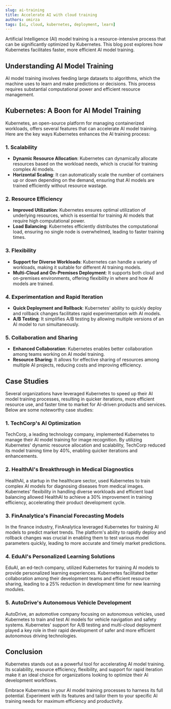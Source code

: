 ```yaml
---
slug: ai-training
title: Accelerate AI with cloud training
authors: omirza
tags: [ai, cloud, kubernetes, deployment, learn]
---
```


Artificial Intelligence (AI) model training is a resource-intensive process that can be significantly optimized by Kubernetes. This blog post explores how Kubernetes facilitates faster, more efficient AI model training.

<!--truncate-->

## Understanding AI Model Training

AI model training involves feeding large datasets to algorithms, which the machine uses to learn and make predictions or decisions. This process requires substantial computational power and efficient resource management.

## Kubernetes: A Boon for AI Model Training

Kubernetes, an open-source platform for managing containerized workloads, offers several features that can accelerate AI model training. Here are the key ways Kubernetes enhances the AI training process:

### 1. **Scalability**

- **Dynamic Resource Allocation**: Kubernetes can dynamically allocate resources based on the workload needs, which is crucial for training complex AI models.
- **Horizontal Scaling**: It can automatically scale the number of containers up or down depending on the demand, ensuring that AI models are trained efficiently without resource wastage.

### 2. **Resource Efficiency**

- **Improved Utilization**: Kubernetes ensures optimal utilization of underlying resources, which is essential for training AI models that require high computational power.
- **Load Balancing**: Kubernetes efficiently distributes the computational load, ensuring no single node is overwhelmed, leading to faster training times.

### 3. **Flexibility**

- **Support for Diverse Workloads**: Kubernetes can handle a variety of workloads, making it suitable for different AI training models.
- **Multi-Cloud and On-Premises Deployment**: It supports both cloud and on-premises environments, offering flexibility in where and how AI models are trained.

### 4. **Experimentation and Rapid Iteration**

- **Quick Deployment and Rollback**: Kubernetes' ability to quickly deploy and rollback changes facilitates rapid experimentation with AI models.
- **A/B Testing**: It simplifies A/B testing by allowing multiple versions of an AI model to run simultaneously.

### 5. **Collaboration and Sharing**

- **Enhanced Collaboration**: Kubernetes enables better collaboration among teams working on AI model training.
- **Resource Sharing**: It allows for effective sharing of resources among multiple AI projects, reducing costs and improving efficiency.

## Case Studies

Several organizations have leveraged Kubernetes to speed up their AI model training processes, resulting in quicker iterations, more efficient resource use, and faster time to market for AI-driven products and services. Below are some noteworthy case studies:

### 1. **TechCorp's AI Optimization**

TechCorp, a leading technology company, implemented Kubernetes to manage their AI model training for image recognition. By utilizing Kubernetes' dynamic resource allocation and scalability, TechCorp reduced its model training time by 40%, enabling quicker iterations and enhancements.

### 2. **HealthAI's Breakthrough in Medical Diagnostics**

HealthAI, a startup in the healthcare sector, used Kubernetes to train complex AI models for diagnosing diseases from medical images. Kubernetes' flexibility in handling diverse workloads and efficient load balancing allowed HealthAI to achieve a 30% improvement in training efficiency, accelerating their product development cycle.

### 3. **FinAnalytica's Financial Forecasting Models**

In the finance industry, FinAnalytica leveraged Kubernetes for training AI models to predict market trends. The platform's ability to rapidly deploy and rollback changes was crucial in enabling them to test various model parameters quickly, leading to more accurate and timely market predictions.

### 4. **EduAI's Personalized Learning Solutions**

EduAI, an ed-tech company, utilized Kubernetes for training AI models to provide personalized learning experiences. Kubernetes facilitated better collaboration among their development teams and efficient resource sharing, leading to a 25% reduction in development time for new learning modules.

### 5. **AutoDrive's Autonomous Vehicle Development**

AutoDrive, an automotive company focusing on autonomous vehicles, used Kubernetes to train and test AI models for vehicle navigation and safety systems. Kubernetes' support for A/B testing and multi-cloud deployment played a key role in their rapid development of safer and more efficient autonomous driving technologies.

## Conclusion

Kubernetes stands out as a powerful tool for accelerating AI model training. Its scalability, resource efficiency, flexibility, and support for rapid iteration make it an ideal choice for organizations looking to optimize their AI development workflows.

Embrace Kubernetes in your AI model training processes to harness its full potential. Experiment with its features and tailor them to your specific AI training needs for maximum efficiency and productivity.
